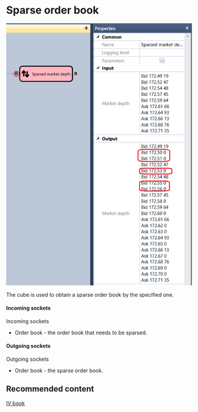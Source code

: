 # Sparse order book

![Designer Empty glass 00](../images/Designer_Empty_glass_00.png)

The cube is used to obtain a sparse order book by the specified one.

#### Incoming sockets

Incoming sockets

- Order book \- the order book that needs to be sparsed.

#### Outgoing sockets

Outgoing sockets

- Order book \- the sparse order book.

## Recommended content

[IV book](Designer_Depth_implied_volatility.md)
